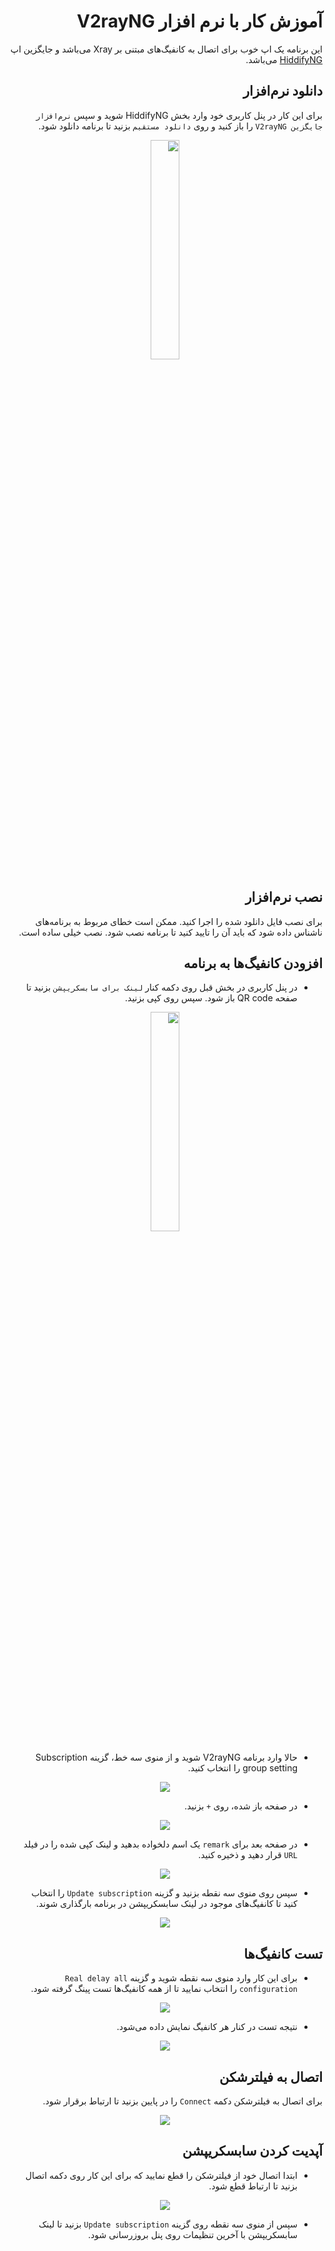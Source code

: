 

<div dir="rtl" markdown="1">

# آموزش کار با نرم افزار V2rayNG
این برنامه یک اپ خوب برای اتصال به کانفیگ‌های مبتنی بر Xray می‌باشد و جایگزین اپ [HiddifyNG](/manager/wiki/%D8%A2%D9%85%D9%88%D8%B2%D8%B4-%DA%A9%D8%A7%D8%B1-%D8%A8%D8%A7-%D9%86%D8%B1%D9%85%E2%80%8C%D8%A7%D9%81%D8%B2%D8%A7%D8%B1-HiddifyNG) می‌باشد.

## دانلود نرم‌افزار
برای این کار در پنل کاربری خود وارد بخش HiddifyNG شوید و سپس `نرم‌افزار جایگزین V2rayNG` را باز کنید و روی `دانلود مستقیم` بزنید تا برنامه دانلود شود.
<div align=center markdown=1>
<img width=30% src="https://github.com/hiddify/hiddify-config/assets/125398461/39010cbd-1ccf-4867-b419-53b5a87d55f2" />
</div>


## نصب نرم‌افزار
برای نصب فایل دانلود شده را اجرا کنید. ممکن است خطای مربوط به برنامه‌های ناشناس داده شود که باید آن را تایید کنید تا برنامه نصب شود. نصب خیلی ساده است.

## افزودن کانفیگ‌ها به برنامه

* در پنل کاربری در بخش قبل روی دکمه کنار `لینک برای سابسکریپشن` بزنید تا صفحه QR code باز شود. سپس روی کپی بزنید.
<div align=center markdown=1>
<img width=30% src="https://github.com/hiddify/hiddify-config/assets/125398461/0bd7cdb5-79f1-414e-869b-13377435c472" />
</div>


* حالا  وارد برنامه V2rayNG شوید و از منوی سه خط، گزینه Subscription group setting را انتخاب کنید.


<div align=center markdown=1>
<img src="https://github.com/hiddify/hiddify-config/assets/125398461/6363d390-30c9-4db9-a64d-15605ba11824" />
</div>


* در صفحه باز شده، روی `+` بزنید.


<div align=center markdown=1>
<img src="https://github.com/hiddify/hiddify-config/assets/125398461/98439a04-bce3-4d21-af7b-d0aae957f14a" />
</div>



* در صفحه بعد برای `remark` یک اسم دلخواده بدهید و لینک کپی شده را در فیلد `URL` قرار دهید و ذخیره کنید.



<div align=center markdown=1>
<img src="https://github.com/hiddify/hiddify-config/assets/125398461/572e8384-9284-4801-a631-0621718393c9" />
</div>

* سپس روی منوی سه نقطه بزنید و گزینه `Update subscription` را انتخاب کنید تا کانفیگ‌های موجود در لینک سابسکریپشن در برنامه بارگذاری شوند.


<div align=center markdown=1>
<img src="https://github.com/hiddify/hiddify-config/assets/125398461/64a1f43c-b8fc-4f46-8206-1357ad5394db" />
</div>


## تست کانفیگ‌ها
* برای این کار وارد منوی سه نقطه شوید و گزینه `Real delay all configuration` را انتخاب نمایید تا از همه کانفیگ‌ها تست پینگ گرفته شود.


<div align=center markdown=1>
<img src="https://github.com/hiddify/hiddify-config/assets/125398461/17406ecc-e22b-4acc-9fdc-ac2c182741e4" />
</div>


* نتیجه تست در کنار هر کانفیگ نمایش داده می‌شود.


<div align=center markdown=1>
<img src="https://github.com/hiddify/hiddify-config/assets/125398461/5ac550c5-6387-4f1c-841c-935fc58f65cd" />
</div>


## اتصال به فیلترشکن
برای اتصال به فیلترشکن دکمه `Connect` را در پایین بزنید تا ارتباط برقرار شود.


<div align=center markdown=1>
<img src="https://github.com/hiddify/hiddify-config/assets/125398461/11b6f98b-406a-4007-8125-11a8128a2187" />
</div>

## آپدیت کردن سابسکریپشن
* ابتدا اتصال خود از فیلترشکن را قطع نمایید که برای این کار روی دکمه اتصال بزنید تا ارتباط قطع شود.

<div align=center markdown=1>
<img src="https://github.com/hiddify/hiddify-config/assets/125398461/9fb9c6d8-852c-48fc-9c18-8fd59ca899af" />
</div>


* سپس از منوی سه نقطه روی گزینه `Update subscription` بزنید تا لینک سابسکریپشن با آخرین تنظیمات روی پنل بروزرسانی شود.
